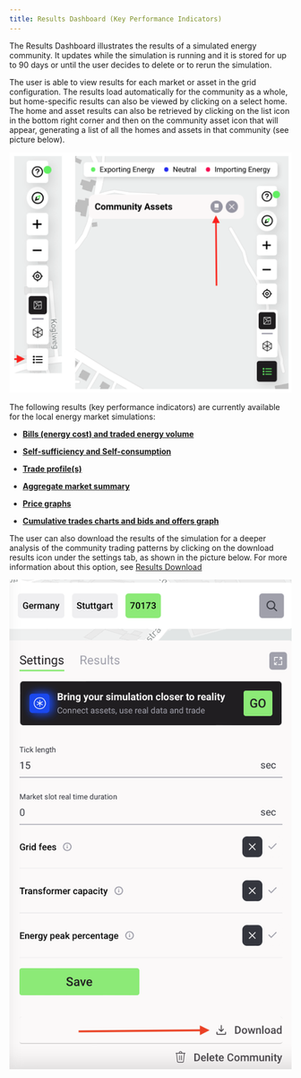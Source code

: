 ```yaml
---
title: Results Dashboard (Key Performance Indicators)
---
```


The Results Dashboard illustrates the results of a simulated energy community. It updates while the simulation is running and it is stored for up to 90 days or until the user decides to delete or to rerun the simulation.

The user is able to view results for each market or asset in the grid configuration. The results load automatically for the community as a whole, but home-specific results can also be viewed by clicking on a select home. The home and asset results can also be retrieved by clicking on the list icon in the bottom right corner and then on the community asset icon that will appear, generating a list of all the homes and assets in that community (see picture below).

![alt_text](img/results-dashboard-3.png)


The following results (key performance indicators) are currently available for the local energy market simulations:

- **[Bills (energy cost) and traded energy volume](bills-traded-energy.md)**

- **[Self-sufficiency and Self-consumption](self-sufficiency-self-consumption.md)**

- **[Trade profile(s)](trade-profile.md)**

- **[Aggregate market summary](aggregate-market-summary.md)**

- **[Price graphs](price.md)**

- **[Cumulative trades charts and bids and offers graph](trades.md)**


The user can also download the results of the simulation for a deeper analysis of the community trading patterns by clicking on the download results icon under the settings tab, as shown in the picture below. For more information about this option, see [Results Download](results-download.md)

![alt_text](img/results-dashboard-4.png)
